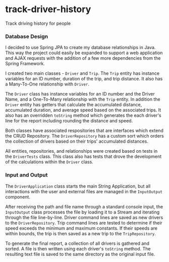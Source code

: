 # track-driver-history

Track driving history for people

### Database Design ###

I decided to use Spring JPA to create my database relationships in Java.  This way the project could easily be expanded to support a web application and AJAX requests with the addition of a few more dependencies from the Spring Framework.

I created two main classes - `Driver` and `Trip`.  The `Trip` entity has instance variables for an ID number, duration of the trip, and trip distance.  It also has a Many-To-One relationship with `Driver`.

The `Driver` class has instance variables for an ID number and the Driver Name, and a One-To-Many relationship with the `Trip` entity.  In addition the `Driver` entity has getters that calculate the accumulated distance, accumulated duration, and average speed based on the associated trips.  It also has an overridden `toString` method which generates the each driver's line for the report including rounding the distance and speed.

Both classes have associated respositories that are interfaces which extend the CRUD Repository.  The `DriverRepository` has a custom sort which orders the collection of drivers based on their trips' accumulated distances.

All entities, repositories, and relationships were created based on tests in the `DriverTests` class.  This class also has tests that drove the development of the calculations within the `Driver` class.

### Input and Output ###

The `DriverApplication` class starts the main String Application, but all interactions with the user and external files are managed in the `InputOutput` component.

After receiving the path and file name through a standard console input, the `InputOutput` class processes the file by loading it to a Stream and iterating through the file line-by-line.  Driver command lines are saved as new drivers to the `DriverRepository`.  Trip command lines are tested to determine if their speed exceeds the minimum and maximum constants.  If their speeds are within bounds, the trip is then saved as a new trip to the `TripRepository`.

To generate the final report, a collection of all drivers is gathered and sorted.  A file is then written using each driver's `toString` method. The resulting text file is saved to the same directory as the original input file.